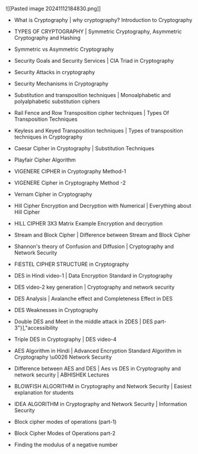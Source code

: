 ![[Pasted image 20241112184830.png]]


- What is Cryptography | why cryptography? Introduction to Cryptography
- TYPES OF CRYPTOGRAPHY | Symmetric Cryptography, Asymmetric Cryptography  and Hashing
- Symmetric vs Asymmetric Cryptography 
- Security Goals and Security Services | CIA Triad in Cryptography
- Security Attacks in cryptography
- Security Mechanisms in Cryptography

- Substitution and  transposition techniques | Monoalphabetic and polyalphabetic substitution ciphers

- Rail Fence and Row Transposition cipher techniques | Types Of Transposition Techniques

- Keyless and Keyed Transposition techniques | Types of transposition techniques in Cryptography

- Caesar Cipher in Cryptography | Substitution Techniques

- Playfair Cipher Algorithm

- VIGENERE CIPHER in Cryptography Method-1

- VIGENERE Cipher in Cryptography Method -2

- Vernam Cipher in Cryptography

- Hill Cipher Encryption and Decryption with Numerical | Everything about Hill Cipher

- HILL CIPHER 3X3 Matrix Example Encryption and decryption

- Stream and Block Cipher | Difference between Stream and Block Cipher

- Shannon's theory of Confusion and Diffusion | Cryptography and Network Security

- FIESTEL CIPHER STRUCTURE in Cryptography

- DES in Hindi video-1 | Data Encryption Standard in Cryptography

- DES video-2 key generation | Cryptography and network security

- DES Analysis | Avalanche effect and Completeness Effect in DES

- DES Weaknesses in Cryptography

- Double DES and Meet in the middle attack in 2DES | DES part-3"}],"accessibility

- Triple DES in Cryptography | DES video-4

- AES Algorithm in Hindi |  Advanced Encryption Standard Algorithm in Cryptography \u0026 Network Security

- Difference between AES and DES | Aes vs DES in Cryptography and network security | ABHISHEK Lectures

- BLOWFISH ALGORITHM in Cryptography and Network Security | Easiest explanation for students

- IDEA ALGORITHM in Cryptography and Network Security | Information Security

- Block cipher modes of operations (part-1) 
- Block Cipher Modes of Operations part-2 

- Finding the modulus of a negative number

